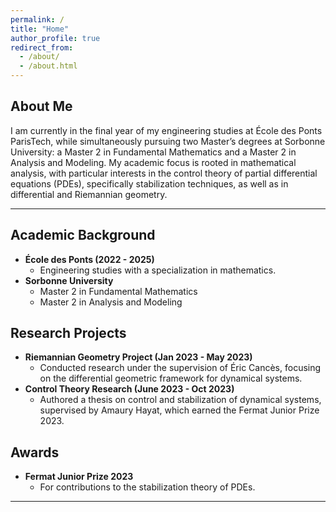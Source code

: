 ```yaml
---
permalink: /
title: "Home"
author_profile: true
redirect_from: 
  - /about/
  - /about.html
---
```


## About Me

I am currently in the final year of my engineering studies at École des Ponts ParisTech, while simultaneously pursuing two Master’s degrees at Sorbonne University: a Master 2 in Fundamental Mathematics and a Master 2 in Analysis and Modeling. My academic focus is rooted in mathematical analysis, with particular interests in the control theory of partial differential equations (PDEs), specifically stabilization techniques, as well as in differential and Riemannian geometry.

---

## Academic Background

- **École des Ponts (2022 - 2025)**
  - Engineering studies with a specialization in mathematics.
- **Sorbonne University**
  - Master 2 in Fundamental Mathematics
  - Master 2 in Analysis and Modeling

## Research Projects

- **Riemannian Geometry Project (Jan 2023 - May 2023)**
  - Conducted research under the supervision of Éric Cancès, focusing on the differential geometric framework for dynamical systems.
- **Control Theory Research (June 2023 - Oct 2023)**
  - Authored a thesis on control and stabilization of dynamical systems, supervised by Amaury Hayat, which earned the Fermat Junior Prize 2023.

## Awards

- **Fermat Junior Prize 2023**
  - For contributions to the stabilization theory of PDEs.

---
